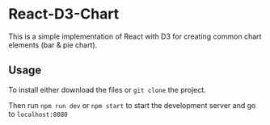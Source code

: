 # React-D3-Chart

This is a simple implementation of React with D3 for creating common chart elements (bar & pie chart).

## Usage

To install either download the files or `git clone` the project.

Then run `npm run dev` or `npm start` to start the development server and go to `localhost:8080`
